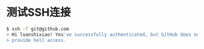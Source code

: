 # 测试SSH连接

```bash
$ ssh -T git@github.com
> Hi luanshixiao! You've successfully authenticated, but GitHub does not
> provide hell access.
```

